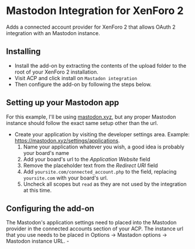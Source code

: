 # Mastodon Integration for XenForo 2
Adds a connected account provider for XenForo 2 that allows OAuth 2 integration with an Mastodon instance.
## Installing
 - Install the add-on by extracting the contents of the upload folder to the root of your XenForo 2 installation.
 - Visit ACP and click install on `Mastadon integration`
 - Then configure the add-on by following the steps below.
## Setting up your Mastodon app
For this example, I'll be using [mastodon.xyz](http://mastodon.xyz/), but any proper Mastodon instance should follow the exact same setup other than the url.
 - Create your application by visiting the developer settings area. Example: https://mastodon.xyz/settings/applications.
    1. Name your application whatever you wish, a good idea is probably your board's name
    2. Add your board's url to the _Application Website_ field
    3. Remove the placeholder text from the _Redirect URI_ field
    4. Add `yoursite.com/connected_account.php` to the field, replacing `yoursite.com` with your board's url.
    5. Uncheck all scopes but `read` as they are not used by the integration at this time.

## Configuring the add-on
The Mastodon's application settings need to placed into the Mastodon provider in the connected accounts section of your ACP.
The instance url that you use needs to be placed in Options -> Mastadon options -> Mastodon instance URL.
    - 
